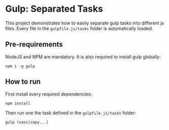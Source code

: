 # Gulp: Separated Tasks

This project demonstrates how to easily separate gulp tasks into different js files.
Every file in the `gulpfile.js/tasks` folder is automatically loaded.

## Pre-requirements

NodeJS and NPM are mandatory. It is also required to install gulp globally:
```
npm i -g gulp
```

## How to run
First install every required dependencies:
```
npm install
```

Then run one the task defined in the `gulpfile.js/tasks` folder:

```
gulp (sass|copy...)
```

